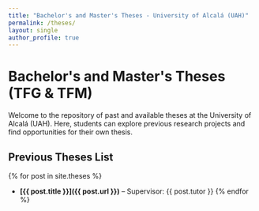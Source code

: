```yaml
---
title: "Bachelor's and Master's Theses - University of Alcalá (UAH)"
permalink: /theses/
layout: single
author_profile: true
---
```


# Bachelor's and Master's Theses (TFG & TFM)  

Welcome to the repository of past and available theses at the University of Alcalá (UAH). Here, students can explore previous research projects and find opportunities for their own thesis.  

## **Previous Theses List**  
{% for post in site.theses %}
- **[{{ post.title }}]({{ post.url }})** – Supervisor: {{ post.tutor }}
{% endfor %}
